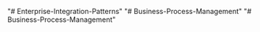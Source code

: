 "# Enterprise-Integration-Patterns" 
"# Business-Process-Management" 
"# Business-Process-Management" 
